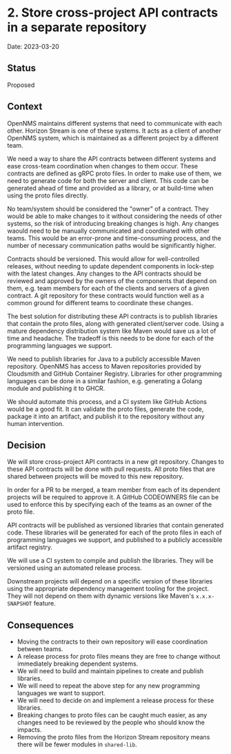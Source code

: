 # 2. Store cross-project API contracts in a separate repository

Date: 2023-03-20

## Status

Proposed

## Context

OpenNMS maintains different systems that need to communicate with each other. Horizon Stream is one of these systems. It acts as a client of another OpenNMS system, which is maintained as a different project by a different team.

We need a way to share the API contracts between different systems and ease cross-team coordination when changes to them occur. These contracts are defined as gRPC proto files. In order to make use of them, we need to generate code for both the server and client. This code can be generated ahead of time and provided as a library, or at build-time when using the proto files directly.

No team/system should be considered the "owner" of a contract. They would be able to make changes to it without considering the needs of other systems, so the risk of introducing breaking changes is high. Any changes waould need to be manually communicated and coordinated with other teams. This would be an error-prone and time-consuming process, and the number of necessary communication paths would be significantly higher.

Contracts should be versioned. This would allow for well-controlled releases, without needing to update dependent components in lock-step with the latest changes. Any changes to the API contracts should be reviewed and approved by the owners of the components that depend on them, e.g. team members for each of the clients and servers of a given contract. A git repository for these contracts would function well as a common ground for different teams to coordinate these changes.

The best solution for distributing these API contracts is to publish libraries that contain the proto files, along with generated client/server code. Using a mature dependency distribution system like Maven would save us a lot of time and headache. The tradeoff is this needs to be done for each of the programming languages we support.

We need to publish libraries for Java to a publicly accessible Maven repository. OpenNMS has access to Maven repositories provided by Cloudsmith and GitHub Container Registry. Libraries for other programming languages can be done in a similar fashion, e.g. generating a Golang module and publishing it to GHCR.

We should automate this process, and a CI system like GitHub Actions would be a good fit. It can validate the proto files, generate the code, package it into an artifact, and publish it to the repository without any human intervention.

## Decision

We will store cross-project API contracts in a new git repository. Changes to these API contracts will be done with pull requests. All proto files that are shared between projects will be moved to this new repository.

In order for a PR to be merged, a team member from each of its dependent projects will be required to approve it. A GitHub CODEOWNERS file can be used to enforce this by specifying each of the teams as an owner of the proto file.

API contracts will be published as versioned libraries that contain generated code. These libraries will be generated for each of the proto files in each of programming languages we support, and published to a publicly accessible artifact registry.

We will use a CI system to compile and publish the libraries. They will be versioned using an automated release process.

Downstream projects will depend on a specific version of these libraries using the appropriate dependency management tooling for the project. They will not depend on them with dynamic versions like Maven's `x.x.x-SNAPSHOT` feature.

## Consequences

- Moving the contracts to their own repository will ease coordination between teams.
- A release process for proto files means they are free to change without immediately breaking dependent systems.
- We will need to build and maintain pipelines to create and publish libraries.
- We will need to repeat the above step for any new programming languages we want to support.
- We will need to decide on and implement a release process for these libraries.
- Breaking changes to proto files can be caught much easier, as any changes need to be reviewed by the people who should know the impacts.
- Removing the proto files from the Horizon Stream repository means there will be fewer modules in `shared-lib`.
